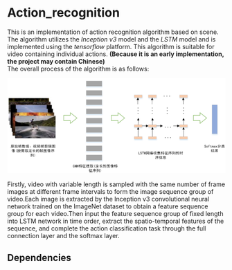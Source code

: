 # Action_recognition #
This is an implementation of action recognition algorithm based on scene. The algorithm utilizes the *Inception v3* model and the *LSTM* model and is implemented using the *tensorflow* platform. This algorithm is suitable for video containing individual actions. **(Because it is an early implementation, the project may contain Chinese)**  
The overall process of the algorithm is as follows:  
<div align=center><img src="framework.png"></div>

Firstly, video with variable length is sampled with the same number of frame images at different frame intervals to form the image sequence group of video.Each image is extracted by the Inception v3 convolutional neural network trained on the ImageNet dataset to obtain a feature sequence group for each video.Then input the feature sequence group of fixed length into LSTM network in time order, extract the spatio-temporal features of the sequence, and complete the action classification task through the full connection layer and the softmax layer.  

## Dependencies ##
